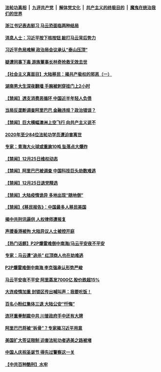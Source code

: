 

####  [法轮功真相](../../../../basic/blob/master/README.md?t=12261231) &nbsp;|&nbsp; [九评共产党](../../../../9ping.md/blob/master/README.md?t=12261231) &nbsp;|&nbsp; [解体党文化](../../../../jtdwh.md/blob/master/README.md?t=12261231)  &nbsp;|&nbsp; [共产主义的终极目的](../../../../gczydzjmd.md/blob/master/README.md?t=12261231) &nbsp;|&nbsp; [魔鬼在统治我们的世界](../../../../mgztzwmdsj.md/blob/master/README.md?t=12261231) 

#### [浙江书记表态挺习 马云恐面临两种结局](../pages/prog204/a103018196.md?t=12261231) 

#### [消息人士：习近平按下核按钮 敲打马云背后势力](../pages/prog204/a103018197.md?t=12261231) 

#### [习近平危局难解 政治局会议承认“泰山压顶”](../pages/prog204/a103018164.md?t=12261231) 

#### [疑遭同事下毒 游族董事长林奇抢救无效去世](../pages/prog204/a103018153.md?t=12261231) 

#### [【社会主义真面目】大陆移民：揭共产极权的邪恶（一）](../pages/prog204/a103018112.md?t=12261231) 

#### [湖南男大生深夜翻墙 手腕被刺穿挂门上2小时](../pages/prog204/a103017736.md?t=12261231) 

#### [【禁闻】透支消费恶循环 中国近半年轻人负债](../pages/prog204/a103017901.md?t=12261231) 

#### [当局反垄断调查阿里巴巴 金融违规？政治错误？](../pages/prog204/a103018062.md?t=12261231) 

#### [【禁闻】巨大横幅澳洲上空飞行 向共产主义说不](../pages/prog204/a103017864.md?t=12261231) 

#### [2020年至少84位法轮功学员遭迫害离世](../pages/prog204/a103017972.md?t=12261231) 

#### [专家：青海大火球或重逾10吨 坠落点大爆炸](../pages/prog204/a103017975.md?t=12261231) 


#### [【禁闻】12月25日维权动态](../pages/prog204/a103017896.md?t=12261231) 

#### [【禁闻】阿里巴巴被调查 中国科技巨头劫数难逃](../pages/prog204/a103017883.md?t=12261231) 

#### [【禁闻】12月25日退党精选](../pages/prog204/a103017879.md?t=12261231) 

#### [【禁闻】大陆疫情诡异 多地出现“随地倒”](../pages/prog204/a103017862.md?t=12261231) 

#### [【禁闻】《移民报告》：中国最多人移民美国](../pages/prog204/a103017833.md?t=12261231) 

#### [揭中共刑讯逼供 人权律师遭报复](../pages/prog204/a103017759.md?t=12261231) 

#### [声援香港被拘 大陆异议人士被控开庭](../pages/prog204/a103017734.md?t=12261231) 

#### [【热门话题】P2P爆雷难倒中南海/马云平安夜不平安](../pages/prog204/a103017722.md?t=12261231) 

#### [专家：马云遭“追杀” 红顶商人也在劫难逃](../pages/prog204/a103017693.md?t=12261231) 

#### [P2P爆雷难倒中南海 李克强承认形势严峻](../pages/prog204/a103017653.md?t=12261231) 

#### [马云平安夜不平安 阿里蒸发7000亿 股价跌超15%](../pages/prog204/a103017625.md?t=12261231) 

#### [大连疫情加重 封锁区传出喊叫声：我要吃饭！](../pages/prog204/a103017622.md?t=12261231) 

#### [百名小粉红集体三退 大陆公安“忏悔”](../pages/prog204/a103017606.md?t=12261231) 

#### [连环重拳制裁中共 川普政府手中还有大牌](../pages/prog204/a103017591.md?t=12261231) 

#### [阿里巴巴将被“拆骨”？专家揭习近平用意](../pages/prog204/a103017551.md?t=12261231) 

#### [美国扩大签证限制 迫害法轮功者逃美之路被堵](../pages/prog204/a103017572.md?t=12261231) 

#### [中国人庆祝圣诞节 得先过警察这一关](../pages/prog204/a103016090.md?t=12261231) 

#### [【中共百种酷刑】水牢](../pages/prog204/a103017556.md?t=12261231) 

